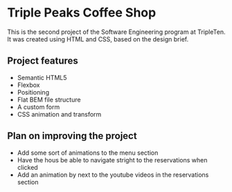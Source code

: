 # Triple Peaks Coffee Shop

This is the second project of the Software Engineering program at TripleTen. It was created using HTML and CSS, based on the design brief.

## Project features

- Semantic HTML5
- Flexbox
- Positioning
- Flat BEM file structure
- A custom form
- CSS animation and transform

## Plan on improving the project

- Add some sort of animations to the menu section
- Have the hous be able to navigate stright to the reservations when clicked
- Add an animation by next to the youtube videos in the reservations section
